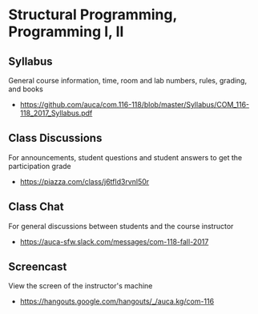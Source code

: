 # Structural Programming, Programming I, II

## Syllabus

General course information, time, room and lab numbers, rules, grading, and
books

* <https://github.com/auca/com.116-118/blob/master/Syllabus/COM_116-118_2017_Syllabus.pdf>

## Class Discussions

For announcements, student questions and student answers to get the
participation grade

* <https://piazza.com/class/j6tfld3rvnl50r>

## Class Chat

For general discussions between students and the course instructor

* <https://auca-sfw.slack.com/messages/com-118-fall-2017>

## Screencast

View the screen of the instructor's machine

* <https://hangouts.google.com/hangouts/_/auca.kg/com-116>
